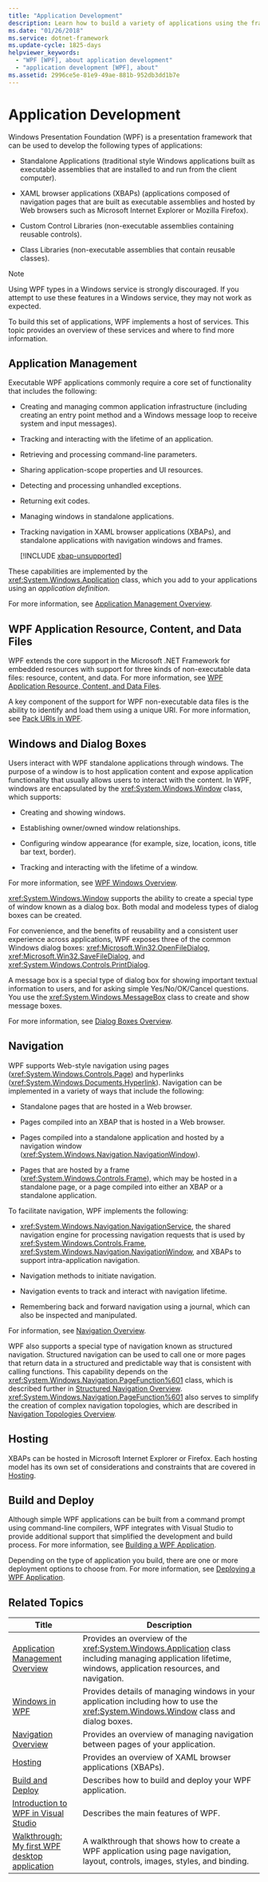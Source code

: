 ```yaml
---
title: "Application Development"
description: Learn how to build a variety of applications using the framework of Windows Presentation Foundation (WPF).
ms.date: "01/26/2018"
ms.service: dotnet-framework
ms.update-cycle: 1825-days
helpviewer_keywords:
  - "WPF [WPF], about application development"
  - "application development [WPF], about"
ms.assetid: 2996ce5e-81e9-49ae-881b-952db3dd1b7e
---
```

# Application Development

<a name="introduction"></a>
Windows Presentation Foundation (WPF) is a presentation framework that can be used to develop the following types of applications:

- Standalone Applications (traditional style Windows applications built as executable assemblies that are installed to and run from the client computer).

- XAML browser applications (XBAPs) (applications composed of navigation pages that are built as executable assemblies and hosted by Web browsers such as Microsoft Internet Explorer or Mozilla Firefox).

- Custom Control Libraries (non-executable assemblies containing reusable controls).

- Class Libraries (non-executable assemblies that contain reusable classes).

> [!NOTE]
> Using WPF types in a Windows service is strongly discouraged. If you attempt to use these features in a Windows service, they may not work as expected.

To build this set of applications, WPF implements a host of services. This topic provides an overview of these services and where to find more information.

<a name="Application_Management"></a>

## Application Management

Executable WPF applications commonly require a core set of functionality that includes the following:

- Creating and managing common application infrastructure (including creating an entry point method and a Windows message loop to receive system and input messages).

- Tracking and interacting with the lifetime of an application.

- Retrieving and processing command-line parameters.

- Sharing application-scope properties and UI resources.

- Detecting and processing unhandled exceptions.

- Returning exit codes.

- Managing windows in standalone applications.

- Tracking navigation in XAML browser applications (XBAPs), and standalone applications with navigation windows and frames.

  [!INCLUDE [xbap-unsupported](~/wpf/includes/xbap-unsupported.md)]

These capabilities are implemented by the <xref:System.Windows.Application> class, which you add to your applications using an *application definition*.

For more information, see [Application Management Overview](application-management-overview.md).

<a name="WPF_Application_Resource__Content__and_Data_Files"></a>

## WPF Application Resource, Content, and Data Files

WPF extends the core support in the Microsoft .NET Framework for embedded resources with support for three kinds of non-executable data files: resource, content, and data. For more information, see [WPF Application Resource, Content, and Data Files](wpf-application-resource-content-and-data-files.md).

A key component of the support for WPF non-executable data files is the ability to identify and load them using a unique URI. For more information, see [Pack URIs in WPF](pack-uris-in-wpf.md).

<a name="Windows_and_Dialog_Boxes"></a>

## Windows and Dialog Boxes

Users interact with WPF standalone applications through windows. The purpose of a window is to host application content and expose application functionality that usually allows users to interact with the content. In WPF, windows are encapsulated by the <xref:System.Windows.Window> class, which supports:

- Creating and showing windows.

- Establishing owner/owned window relationships.

- Configuring window appearance (for example, size, location, icons, title bar text, border).

- Tracking and interacting with the lifetime of a window.

For more information, see [WPF Windows Overview](../windows/index.md).

<xref:System.Windows.Window> supports the ability to create a special type of window known as a dialog box. Both modal and modeless types of dialog boxes can be created.

For convenience, and the benefits of reusability and a consistent user experience across applications, WPF exposes three of the common Windows dialog boxes: <xref:Microsoft.Win32.OpenFileDialog>, <xref:Microsoft.Win32.SaveFileDialog>, and <xref:System.Windows.Controls.PrintDialog>.

A message box is a special type of dialog box for showing important textual information to users, and for asking simple Yes/No/OK/Cancel questions. You use the <xref:System.Windows.MessageBox> class to create and show message boxes.

For more information, see [Dialog Boxes Overview](../windows/dialog-boxes-overview.md).

<a name="Navigation"></a>

## Navigation

WPF supports Web-style navigation using pages (<xref:System.Windows.Controls.Page>) and hyperlinks (<xref:System.Windows.Documents.Hyperlink>). Navigation can be implemented in a variety of ways that include the following:

- Standalone pages that are hosted in a Web browser.

- Pages compiled into an XBAP that is hosted in a Web browser.

- Pages compiled into a standalone application and hosted by a navigation window (<xref:System.Windows.Navigation.NavigationWindow>).

- Pages that are hosted by a frame (<xref:System.Windows.Controls.Frame>), which may be hosted in a standalone page, or a page compiled into either an XBAP or a standalone application.

To facilitate navigation, WPF implements the following:

- <xref:System.Windows.Navigation.NavigationService>, the shared navigation engine for processing navigation requests that is used by <xref:System.Windows.Controls.Frame>, <xref:System.Windows.Navigation.NavigationWindow>, and XBAPs to support intra-application navigation.

- Navigation methods to initiate navigation.

- Navigation events to track and interact with navigation lifetime.

- Remembering back and forward navigation using a journal, which can also be inspected and manipulated.

For information, see [Navigation Overview](navigation-overview.md).

WPF also supports a special type of navigation known as structured navigation. Structured navigation can be used to call one or more pages that return data in a structured and predictable way that is consistent with calling functions. This capability depends on the <xref:System.Windows.Navigation.PageFunction%601> class, which is described further in [Structured Navigation Overview](structured-navigation-overview.md). <xref:System.Windows.Navigation.PageFunction%601> also serves to simplify the creation of complex navigation topologies, which are described in [Navigation Topologies Overview](navigation-topologies-overview.md).

<a name="Hosting"></a>

## Hosting

XBAPs can be hosted in Microsoft Internet Explorer or Firefox. Each hosting model has its own set of considerations and constraints that are covered in [Hosting](hosting-wpf-applications.md).

<a name="Build_and_Deploy"></a>

## Build and Deploy

Although simple WPF applications can be built from a command prompt using command-line compilers, WPF integrates with Visual Studio to provide additional support that simplified the development and build process. For more information, see [Building a WPF Application](building-a-wpf-application-wpf.md).

Depending on the type of application you build, there are one or more deployment options to choose from. For more information, see [Deploying a WPF Application](deploying-a-wpf-application-wpf.md).

<a name="related_topics"></a>

## Related Topics

|Title|Description|
|-----------|-----------------|
|[Application Management Overview](application-management-overview.md)|Provides an overview of the <xref:System.Windows.Application> class including managing application lifetime, windows, application resources, and navigation.|
|[Windows in WPF](windows-in-wpf-applications.md)|Provides details of managing windows in your application including how to use the <xref:System.Windows.Window> class and dialog boxes.|
|[Navigation Overview](navigation-overview.md)|Provides an overview of managing navigation between pages of your application.|
|[Hosting](hosting-wpf-applications.md)|Provides an overview of XAML browser applications (XBAPs).|
|[Build and Deploy](building-and-deploying-wpf-applications.md)|Describes how to build and deploy your WPF application.|
|[Introduction to WPF in Visual Studio](../get-started/create-app-visual-studio.md)|Describes the main features of WPF.|
|[Walkthrough: My first WPF desktop application](../get-started/walkthrough-my-first-wpf-desktop-application.md)|A walkthrough that shows how to create a WPF application using page navigation, layout, controls, images, styles, and binding.|
